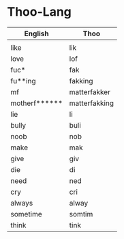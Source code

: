 # Thoo-Lang

| English | Thoo |
| - | - |
| | |
| like | lik |
| love | lof |
| fuc* | fak |
| fu**ing | fakking |
| mf | matterfakker |
| motherf****** | matterfakking |
| lie | li |
| bully | buli |
| noob | nob |
| make | mak |
| give | giv |
| die | di |
| need | ned |
| cry | cri |
| always | alway |
| sometime | somtim |
| think | tink |
